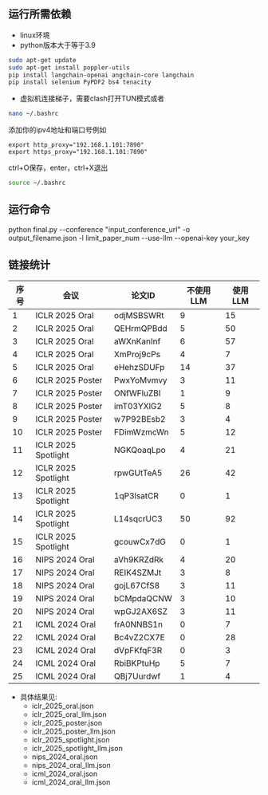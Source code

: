 ## 运行所需依赖

- linux环境
- python版本大于等于3.9

```bash
sudo apt-get update  
sudo apt-get install poppler-utils
pip install langchain-openai angchain-core langchain  
pip install selenium PyPDF2 bs4 tenacity
```

- 虚拟机连接梯子，需要clash打开TUN模式或者
```bash
nano ~/.bashrc
```
添加你的ipv4地址和端口号例如
```
export http_proxy="192.168.1.101:7890"
export https_proxy="192.168.1.101:7890"
```
ctrl+O保存，enter，ctrl+X退出
```bash
source ~/.bashrc
```


## 运行命令

python final.py --conference "input_conference_url" -o output_filename.json -l limit_paper_num --use-llm --openai-key your_key


## 链接统计

序号|会议|论文ID|不使用LLM|使用LLM
-|-|-|-|-
1|ICLR 2025 Oral|odjMSBSWRt|9|15
2|ICLR 2025 Oral|QEHrmQPBdd|5|50
3|ICLR 2025 Oral|aWXnKanInf|6|57
4|ICLR 2025 Oral|XmProj9cPs|4|7
5|ICLR 2025 Oral|eHehzSDUFp|14|37
6|ICLR 2025 Poster|PwxYoMvmvy|3|11
7|ICLR 2025 Poster|ONfWFluZBI|1|9
8|ICLR 2025 Poster|imT03YXlG2|5|8
9|ICLR 2025 Poster|w7P92BEsb2|3|4
10|ICLR 2025 Poster|FDimWzmcWn|5|12
11|ICLR 2025 Spotlight|NGKQoaqLpo|4|21
12|ICLR 2025 Spotlight|rpwGUtTeA5|26|42
13|ICLR 2025 Spotlight|1qP3lsatCR|0|1
14|ICLR 2025 Spotlight|L14sqcrUC3|50|92
15|ICLR 2025 Spotlight|gcouwCx7dG|0|1
16|NIPS 2024 Oral|aVh9KRZdRk|4|20
17|NIPS 2024 Oral|REIK4SZMJt|3|8
18|NIPS 2024 Oral|gojL67CfS8|3|11
19|NIPS 2024 Oral|bCMpdaQCNW|3|10
20|NIPS 2024 Oral|wpGJ2AX6SZ|3|11
21|ICML 2024 Oral|frA0NNBS1n|0|7
22|ICML 2024 Oral|Bc4vZ2CX7E|0|28
23|ICML 2024 Oral|dVpFKfqF3R|0|3
24|ICML 2024 Oral|RbiBKPtuHp|5|7
25|ICML 2024 Oral|QBj7Uurdwf|1|4

- 具体结果见:
    - iclr_2025_oral.json
    - iclr_2025_oral_llm.json
    - iclr_2025_poster.json
    - iclr_2025_poster_llm.json
    - iclr_2025_spotlight.json
    - iclr_2025_spotlight_llm.json
    - nips_2024_oral.json
    - nips_2024_oral_llm.json
    - icml_2024_oral.json
    - icml_2024_oral_llm.json